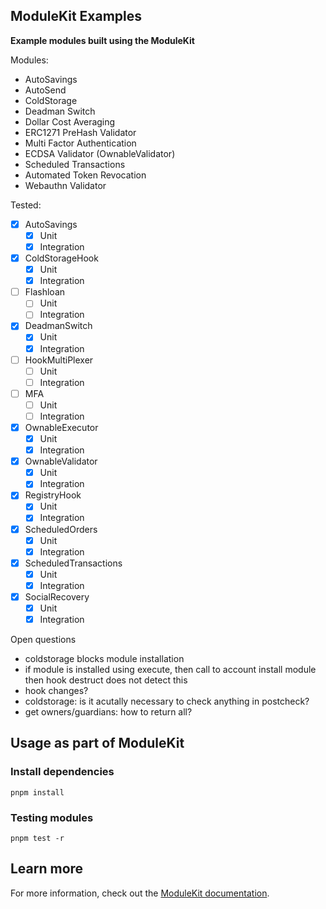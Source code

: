 ## ModuleKit Examples

**Example modules built using the ModuleKit**

Modules:

- AutoSavings
- AutoSend
- ColdStorage
- Deadman Switch
- Dollar Cost Averaging
- ERC1271 PreHash Validator
- Multi Factor Authentication
- ECDSA Validator (OwnableValidator)
- Scheduled Transactions
- Automated Token Revocation
- Webauthn Validator

Tested:

- [x] AutoSavings
  - [x] Unit
  - [x] Integration
- [x] ColdStorageHook
  - [x] Unit
  - [x] Integration
- [ ] Flashloan
  - [ ] Unit
  - [ ] Integration
- [x] DeadmanSwitch
  - [x] Unit
  - [x] Integration
- [ ] HookMultiPlexer
  - [ ] Unit
  - [ ] Integration
- [ ] MFA
  - [ ] Unit
  - [ ] Integration
- [x] OwnableExecutor
  - [x] Unit
  - [x] Integration
- [x] OwnableValidator
  - [x] Unit
  - [x] Integration
- [x] RegistryHook
  - [x] Unit
  - [x] Integration
- [x] ScheduledOrders
  - [x] Unit
  - [x] Integration
- [x] ScheduledTransactions
  - [x] Unit
  - [x] Integration
- [x] SocialRecovery
  - [x] Unit
  - [x] Integration

Open questions

- coldstorage blocks module installation
- if module is installed using execute, then call to account install module then hook destruct does not detect this
- hook changes?
- coldstorage: is it acutally necessary to check anything in postcheck?
- get owners/guardians: how to return all?

## Usage as part of ModuleKit

### Install dependencies

```shell
pnpm install
```

### Testing modules

```shell
pnpm test -r
```

## Learn more

For more information, check out the [ModuleKit documentation](https://docs.rhinestone.wtf/modulekit).
